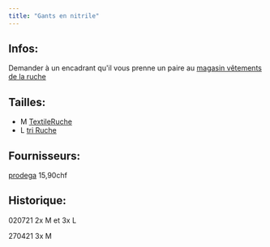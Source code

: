 ```yaml
---
title: "Gants en nitrile"
---
```


## Infos:
Demander à un encadrant qu'il vous prenne un paire au [magasin vêtements de la ruche](notes/zones/MagasinVetementsRuche.md)
## Tailles:
- M [TextileRuche](notes/zones/TextileRuche.md)
- L [tri Ruche](notes/zones/tri%20Ruche.md)
## Fournisseurs:
[prodega](notes/utilisateurs/fournisseurs/prodega.md) 15,90chf

## Historique:

020721 2x M  et 3x L

270421 3x M